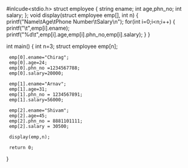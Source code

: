 #inlcude<stdio.h>
struct employee
{
  string ename;
  int age,phn_no;
  int salary;
};
 void display(struct employee emp[], int n)
 {
    printf("Name\tAge\tPhone Number\tSalary\n");
    for(int i=0;i<n;i++)
    {
       printf("\t",emp[i].ename);
       printf("%d\t",emp[i].age,emp[i].phn_no,emp[i].salary);
     }
  }
  
  int main()
  {
     int n=3;
     struct employee emp[n];
     
     emp[0].ename="Chirag";
     emp[0].age=24;
     emp[0].phn_no =1234567788;
     emp[0].salary=20000;
     
     emp[1].ename="Arnav";
     emp[1].age=31;
     emp[1].phn_no = 1234567891;
     emp[1].salary=56000;
     
     emp[2].ename="Shivam";
     emp[2].age=45;
     emp[2].phn_no = 8881101111;
     emp[2].salary = 30500;
     
     display(emp,n);
     
     return 0;
   }  
     
